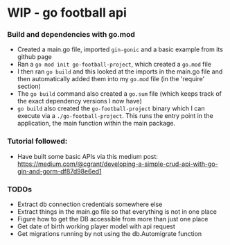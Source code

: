 # WIP - go football api

### Build and dependencies with go.mod

- Created a main.go file, imported `gin-gonic` and a basic example from its github page
- Ran a `go mod init go-football-project`, which created a `go.mod` file
- I then ran `go build` and this looked at the imports in the main.go file and then automatically added them into 
my `go.mod` file (in the 'require' section)
- The `go build` command also created a `go.sum` file (which keeps track of the exact dependency versions I now have)
- `go build` also created the `go-football-project` binary which I can execute via a `./go-football-project`. This runs
the entry point in the application, the main function within the main package.

### Tutorial followed:

- Have built some basic APIs via this medium post: https://medium.com/@cgrant/developing-a-simple-crud-api-with-go-gin-and-gorm-df87d98e6ed1

### TODOs

- Extract db connection credentials somewhere else
- Extract things in the main.go file so that everything is not in one place
- Figure how to get the DB accessible from more than just one place
- Get date of birth working player model with api request
- Get migrations running by not using the db.Automigrate function